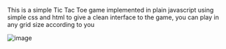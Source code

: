 This is a simple Tic Tac Toe game implemented in plain javascript using simple css and html to give a clean interface to the game, you can play in any grid size according to you


![image](https://github.com/user-attachments/assets/c4c2f65f-351c-4dd5-994a-bd9af64c164b)
